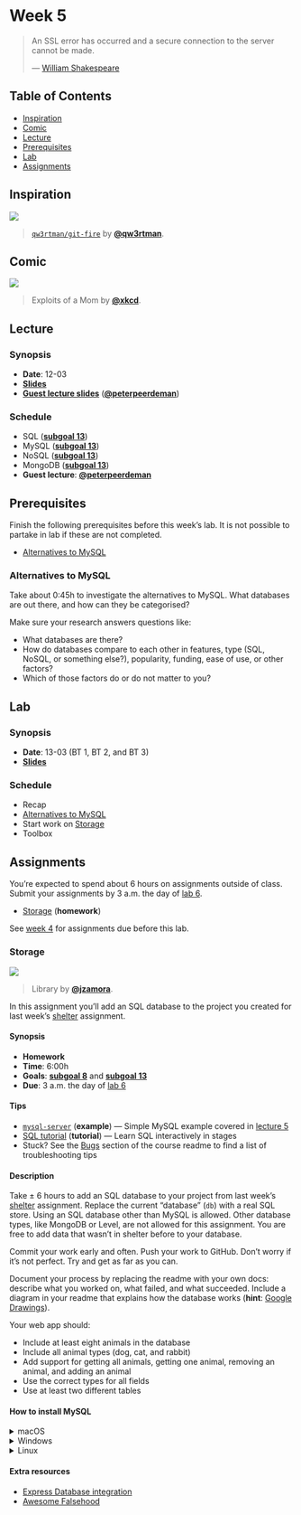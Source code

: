 <!--lint disable no-html-->

# Week 5

> An SSL error has occurred and a secure connection to the server
> cannot be made.
>
> — [William Shakespeare][quote-author]

## Table of Contents

*   [Inspiration](#inspiration)
*   [Comic](#comic)
*   [Lecture](#lecture)
*   [Prerequisites](#prerequisites)
*   [Lab](#lab)
*   [Assignments](#assignments)

## Inspiration

[![][inspiration-cover]][inspiration-link]

> [`qw3rtman/git-fire`][inspiration-link] by
> [**@qw3rtman**][inspiration-author].

## Comic

[![][comic-cover]][comic-link]

> Exploits of a Mom by [**@xkcd**][comic-author].

## Lecture

### Synopsis

*   **Date**: 12-03
*   [**Slides**][slides-lecture]
*   [**Guest lecture slides**](http://hashbang.nl/datamodels-apis-and-graphql-in-practice)
    ([**@peterpeerdeman**](https://github.com/peterpeerdeman))

### Schedule

*   SQL ([**subgoal 13**][s13])
*   MySQL ([**subgoal 13**][s13])
*   NoSQL ([**subgoal 13**][s13])
*   MongoDB ([**subgoal 13**][s13])
*   **Guest lecture**: [**@peterpeerdeman**](https://github.com/peterpeerdeman)

## Prerequisites

Finish the following prerequisites before this week’s lab.
It is not possible to partake in lab if these are not completed.

*   [Alternatives to MySQL](#alternatives-to-mysql)

### Alternatives to MySQL

Take about 0:45h to investigate the alternatives to MySQL.
What databases are out there, and how can they be categorised?

Make sure your research answers questions like:

*   What databases are there?
*   How do databases compare to each other in features, type (SQL, NoSQL, or
    something else?), popularity, funding, ease of use, or other factors?
*   Which of those factors do or do not matter to you?

## Lab

### Synopsis

*   **Date**: 13-03 (BT 1, BT 2, and BT 3)
*   [**Slides**][slides-lab]

### Schedule

*   Recap
*   [Alternatives to MySQL](#alternatives-to-mysql)
*   Start work on [Storage](#storage)
*   Toolbox

## Assignments

You’re expected to spend about 6 hours on assignments outside of class.
Submit your assignments by 3 a.m. the day of [lab 6][w6lab].

*   [Storage](#storage) (**homework**)

See [week 4][w4a] for assignments due before this lab.

### Storage

[![][storage-cover]][storage-cover-source]

> Library by [**@jzamora**][storage-cover-author].

In this assignment you’ll add an SQL database to the project you created for
last week’s [shelter][] assignment.

#### Synopsis

*   **Homework**
*   **Time**: 6:00h
*   **Goals**: [**subgoal 8**][s8] and [**subgoal 13**][s13]
*   **Due**: 3 a.m. the day of [lab 6][w6lab]

#### Tips

*   [`mysql-server`](examples/mysql-server)
    (**example**)
    — Simple MySQL example covered in [lecture 5][w5lec]
*   [SQL tutorial](http://sqlzoo.net/wiki/SQL_Tutorial)
    (**tutorial**)
    — Learn SQL interactively in stages
*   Stuck?  See the [Bugs][] section of the course readme to find a list of
    troubleshooting tips

#### Description

Take ± 6 hours to add an SQL database to your project from last week’s
[shelter][] assignment.
Replace the current “database” (`db`) with a real SQL store.
Using an SQL database other than MySQL is allowed.
Other database types, like MongoDB or Level, are not allowed for this
assignment.
You are free to add data that wasn’t in shelter before to your database.

Commit your work early and often.
Push your work to GitHub.
Don’t worry if it’s not perfect.
Try and get as far as you can.

Document your process by replacing the readme with your own docs: describe what
you worked on, what failed, and what succeeded.
Include a diagram in your readme that explains how the database works
(**hint**: [Google Drawings][drawings]).

Your web app should:

*   Include at least eight animals in the database
*   Include all animal types (dog, cat, and rabbit)
*   Add support for getting all animals, getting one animal, removing an
    animal, and adding an animal
*   Use the correct types for all fields
*   Use at least two different tables

#### How to install MySQL

<details>
<summary>macOS</summary>

First install [Homebrew][brew] if you don’t have it yet.

Now, open your terminal and install MySQL like so:

```sh
brew install mysql
brew services start mysql
```

This makes sure MySQL starts when your computer starts.
You can run `brew services stop mysql` to stop that.

</details>

<details>
<summary>Windows</summary>

First install the [Windows Subsystem for Linux][subshell] if you don’t have it
yet.
Then, follow the steps for Linux.

</details>

<details>
<summary>Linux</summary>

Open your terminal, update apt-get, and install `mysql-server`

```sh
apt-get update
apt-get install mysql-server
# This may ask you to confirm, in which case press Y to continue.
# This will also ask for a root password. Pick a secure one you can remember.
```

Now start mysql as a service:

```bash
service mysql start
```

Finally, run the following command to secure MySQL:

```bash
/usr/bin/mysql_secure_installation
```

</details>

#### Extra resources

*   [Express Database integration](https://expressjs.com/en/guide/database-integration.html)
*   [Awesome Falsehood](https://github.com/kdeldycke/awesome-falsehood)

[bugs]: readme.md#bugs

[quote-author]: https://twitter.com/shatterfront/status/816065700577972224

[inspiration-cover]: images/git-fire.jpg

[inspiration-link]: https://github.com/qw3rtman/git-fire

[inspiration-author]: https://github.com/qw3rtman

[comic-cover]: https://imgs.xkcd.com/comics/exploits_of_a_mom.png

[comic-link]: https://xkcd.com/327/

[comic-author]: https://xkcd.com

[slides-lecture]: https://docs.google.com/presentation/d/1QVPTtENQ8d6td9ioNZHnbSoiilUZdsZ8n_F5naxw_Rw/edit?usp=sharing

[brew]: https://brew.sh

[subshell]: week-1.md#subshell

[slides-lab]: https://docs.google.com/presentation/d/1m_iRiha9bwxuEROi1MIxP2atB263sOmQvm6Uq1zRSpU/edit?usp=sharing

[w5lec]: #lecture

[w6lab]: week-6.md#lab

[w4a]: week-4.md#assignments

[s8]: readme.md#subgoal-8

[s13]: readme.md#subgoal-13

[shelter]: week-4.md#shelter

[storage-cover]: images/storage.jpg

[storage-cover-source]: https://unsplash.com/photos/GWOTvo3qq7U

[storage-cover-author]: https://unsplash.com/@jzamora

[drawings]: https://docs.google.com/drawings
